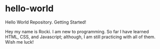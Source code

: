 # hello-world
Hello World Repository. Getting Started!


Hey my name is Rocki. I am new to programming. So far I have learned HTML, CSS, and Javascript; although, I am still practicing with all of them. Wish me luck!
